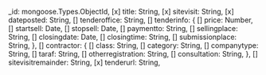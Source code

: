    _id: mongoose.Types.ObjectId,
   [x] title: String,
   [x] sitevisit: String,
   [x] dateposted: String,
   [] tenderoffice: String,
   [] tenderinfo: {
        [] price: Number,
        [] startsell: Date,
        [] stopsell: Date,
        [] paymentto: String,
        [] sellingplace: String,
        [] closingdate: Date,
        [] closingtime: String,
        [] submissionplace: String,
    },
   [] contractor: {
        [] class: String,
        [] category: String,
        [] companytype: String,
        [] taraf: String,
        [] otherregistration: String,
        [] consultation: String,
    },
   [] sitevisitremainder: String,
   [x] tenderurl: String,